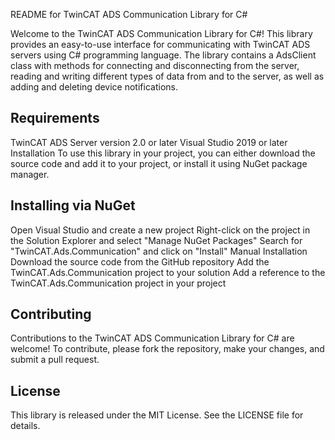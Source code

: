 README for TwinCAT ADS Communication Library for C#

Welcome to the TwinCAT ADS Communication Library for C#! This library provides an easy-to-use interface for communicating with TwinCAT ADS servers using C# programming language. The library contains a AdsClient class with methods for connecting and disconnecting from the server, reading and writing different types of data from and to the server, as well as adding and deleting device notifications.

## Requirements
TwinCAT ADS Server version 2.0 or later
Visual Studio 2019 or later
Installation
To use this library in your project, you can either download the source code and add it to your project, or install it using NuGet package manager.

## Installing via NuGet
Open Visual Studio and create a new project
Right-click on the project in the Solution Explorer and select "Manage NuGet Packages"
Search for "TwinCAT.Ads.Communication" and click on "Install"
Manual Installation
Download the source code from the GitHub repository
Add the TwinCAT.Ads.Communication project to your solution
Add a reference to the TwinCAT.Ads.Communication project in your project

## Contributing
Contributions to the TwinCAT ADS Communication Library for C# are welcome! To contribute, please fork the repository, make your changes, and submit a pull request.

## License
This library is released under the MIT License. See the LICENSE file for details.
